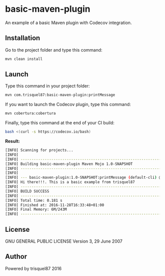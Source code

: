 # basic-maven-plugin
An example of a basic Maven plugin with Codecov integration.

Installation
----

Go to the project folder and type this command:

```sh
mvn clean install
```

Launch
----

Type this command in your project folder:

```sh
mvn com.trisquel87:basic-maven-plugin:printMessage
```

If you want to launch the Codecov plugin, type this command:

```sh
mvn cobertura:cobertura
```

Finally, type this command at the end of your CI build:

```sh
bash <(curl -s https://codecov.io/bash)
```

**Result:**

```sh
[INFO] Scanning for projects...
[INFO]
[INFO] ------------------------------------------------------------------------
[INFO] Building basic-maven-plugin Maven Mojo 1.0-SNAPSHOT
[INFO] ------------------------------------------------------------------------
[INFO]
[INFO] --- basic-maven-plugin:1.0-SNAPSHOT:printMessage (default-cli) @ basic-maven-plugin ---
[INFO] Hi there!!!. This is a basic example from trisquel87
[INFO] ------------------------------------------------------------------------
[INFO] BUILD SUCCESS
[INFO] ------------------------------------------------------------------------
[INFO] Total time: 0.181 s
[INFO] Finished at: 2016-11-28T16:33:48+01:00
[INFO] Final Memory: 6M/243M
[INFO] ------------------------------------------------------------------------
```

License
----

 GNU GENERAL PUBLIC LICENSE Version 3, 29 June 2007
 

Author
----
Powered by trisquel87 2016

